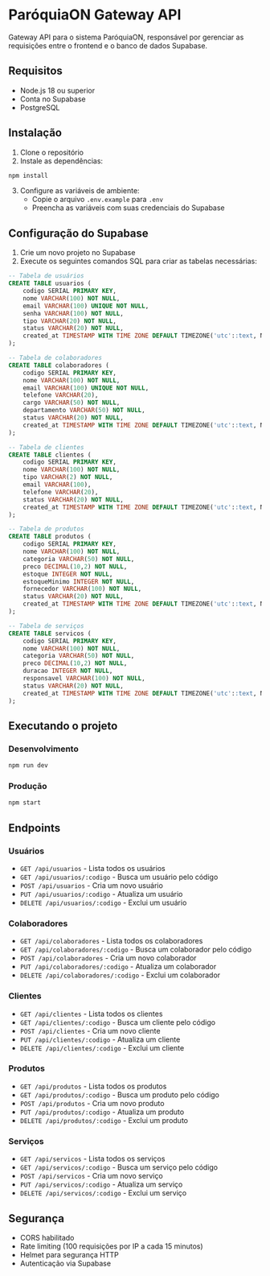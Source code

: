 # ParóquiaON Gateway API

Gateway API para o sistema ParóquiaON, responsável por gerenciar as requisições entre o frontend e o banco de dados Supabase.

## Requisitos

- Node.js 18 ou superior
- Conta no Supabase
- PostgreSQL

## Instalação

1. Clone o repositório
2. Instale as dependências:
```bash
npm install
```
3. Configure as variáveis de ambiente:
   - Copie o arquivo `.env.example` para `.env`
   - Preencha as variáveis com suas credenciais do Supabase

## Configuração do Supabase

1. Crie um novo projeto no Supabase
2. Execute os seguintes comandos SQL para criar as tabelas necessárias:

```sql
-- Tabela de usuários
CREATE TABLE usuarios (
    codigo SERIAL PRIMARY KEY,
    nome VARCHAR(100) NOT NULL,
    email VARCHAR(100) UNIQUE NOT NULL,
    senha VARCHAR(100) NOT NULL,
    tipo VARCHAR(20) NOT NULL,
    status VARCHAR(20) NOT NULL,
    created_at TIMESTAMP WITH TIME ZONE DEFAULT TIMEZONE('utc'::text, NOW()) NOT NULL
);

-- Tabela de colaboradores
CREATE TABLE colaboradores (
    codigo SERIAL PRIMARY KEY,
    nome VARCHAR(100) NOT NULL,
    email VARCHAR(100) UNIQUE NOT NULL,
    telefone VARCHAR(20),
    cargo VARCHAR(50) NOT NULL,
    departamento VARCHAR(50) NOT NULL,
    status VARCHAR(20) NOT NULL,
    created_at TIMESTAMP WITH TIME ZONE DEFAULT TIMEZONE('utc'::text, NOW()) NOT NULL
);

-- Tabela de clientes
CREATE TABLE clientes (
    codigo SERIAL PRIMARY KEY,
    nome VARCHAR(100) NOT NULL,
    tipo VARCHAR(2) NOT NULL,
    email VARCHAR(100),
    telefone VARCHAR(20),
    status VARCHAR(20) NOT NULL,
    created_at TIMESTAMP WITH TIME ZONE DEFAULT TIMEZONE('utc'::text, NOW()) NOT NULL
);

-- Tabela de produtos
CREATE TABLE produtos (
    codigo SERIAL PRIMARY KEY,
    nome VARCHAR(100) NOT NULL,
    categoria VARCHAR(50) NOT NULL,
    preco DECIMAL(10,2) NOT NULL,
    estoque INTEGER NOT NULL,
    estoqueMinimo INTEGER NOT NULL,
    fornecedor VARCHAR(100) NOT NULL,
    status VARCHAR(20) NOT NULL,
    created_at TIMESTAMP WITH TIME ZONE DEFAULT TIMEZONE('utc'::text, NOW()) NOT NULL
);

-- Tabela de serviços
CREATE TABLE servicos (
    codigo SERIAL PRIMARY KEY,
    nome VARCHAR(100) NOT NULL,
    categoria VARCHAR(50) NOT NULL,
    preco DECIMAL(10,2) NOT NULL,
    duracao INTEGER NOT NULL,
    responsavel VARCHAR(100) NOT NULL,
    status VARCHAR(20) NOT NULL,
    created_at TIMESTAMP WITH TIME ZONE DEFAULT TIMEZONE('utc'::text, NOW()) NOT NULL
);
```

## Executando o projeto

### Desenvolvimento
```bash
npm run dev
```

### Produção
```bash
npm start
```

## Endpoints

### Usuários
- `GET /api/usuarios` - Lista todos os usuários
- `GET /api/usuarios/:codigo` - Busca um usuário pelo código
- `POST /api/usuarios` - Cria um novo usuário
- `PUT /api/usuarios/:codigo` - Atualiza um usuário
- `DELETE /api/usuarios/:codigo` - Exclui um usuário

### Colaboradores
- `GET /api/colaboradores` - Lista todos os colaboradores
- `GET /api/colaboradores/:codigo` - Busca um colaborador pelo código
- `POST /api/colaboradores` - Cria um novo colaborador
- `PUT /api/colaboradores/:codigo` - Atualiza um colaborador
- `DELETE /api/colaboradores/:codigo` - Exclui um colaborador

### Clientes
- `GET /api/clientes` - Lista todos os clientes
- `GET /api/clientes/:codigo` - Busca um cliente pelo código
- `POST /api/clientes` - Cria um novo cliente
- `PUT /api/clientes/:codigo` - Atualiza um cliente
- `DELETE /api/clientes/:codigo` - Exclui um cliente

### Produtos
- `GET /api/produtos` - Lista todos os produtos
- `GET /api/produtos/:codigo` - Busca um produto pelo código
- `POST /api/produtos` - Cria um novo produto
- `PUT /api/produtos/:codigo` - Atualiza um produto
- `DELETE /api/produtos/:codigo` - Exclui um produto

### Serviços
- `GET /api/servicos` - Lista todos os serviços
- `GET /api/servicos/:codigo` - Busca um serviço pelo código
- `POST /api/servicos` - Cria um novo serviço
- `PUT /api/servicos/:codigo` - Atualiza um serviço
- `DELETE /api/servicos/:codigo` - Exclui um serviço

## Segurança

- CORS habilitado
- Rate limiting (100 requisições por IP a cada 15 minutos)
- Helmet para segurança HTTP
- Autenticação via Supabase 
